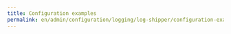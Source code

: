 ```yaml
---
title: Configuration examples
permalink: en/admin/configuration/logging/log-shipper/configuration-examples.html
---
```

